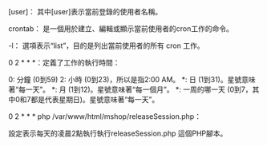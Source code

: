 [user]：
其中[user]表示當前登錄的使用者名稱。

crontab：
是一個用於建立、編輯或顯示當前使用者的cron工作的命令。

-l：
選項表示“list”，目的是列出當前使用者的所有 cron 工作。

0 2 * * *：定義了工作的執行時間：

0: 分鐘 (0到59)
2: 小時 (0到23)，所以是指2:00 AM。
*: 日 (1到31)。星號意味著“每一天”。
*: 月 (1到12)。星號意味著“每一個月”。
*: 一周的哪一天 (0到7，其中0和7都是代表星期日)。星號意味著“每一天”。

0 2 * * * php /var/www/html/mshop/releaseSession.php：

設定表示每天的凌晨2點執行執行releaseSession.php 這個PHP腳本。


